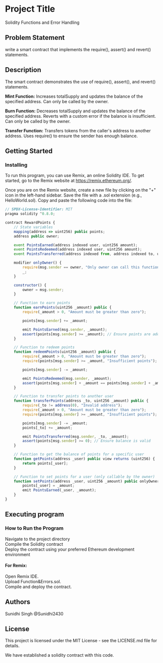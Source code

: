 # Project Title  
Solidity Functions and Error Handling

## Problem Statement
write a smart contract that implements the require(), assert() and revert() statements.

## Description  
The smart contract demonstrates the use of require(), assert(), and revert() statements. 

**Mint Function:**
Increases totalSupply and updates the balance of the specified address. Can only be called by the owner.

**Burn Function:**
Decreases totalSupply and updates the balance of the specified address. Reverts with a custom error if the balance is insufficient. Can only be called by the owner.

**Transfer Function:**
Transfers tokens from the caller's address to another address. Uses require() to ensure the sender has enough balance.

## Getting Started

### Installing  
To run this program, you can use Remix, an online Solidity IDE. To get started, go to the Remix website at https://remix.ethereum.org/.

Once you are on the Remix website, create a new file by clicking on the "+" icon in the left-hand sidebar. Save the file with a .sol extension (e.g., HelloWorld.sol). Copy and paste the following code into the file:
```javascript
// SPDX-License-Identifier: MIT
pragma solidity ^0.8.0;

contract RewardPoints {
    // State variables
    mapping(address => uint256) public points;
    address public owner;

    event PointsEarned(address indexed user, uint256 amount);
    event PointsRedeemed(address indexed user, uint256 amount);
    event PointsTransferred(address indexed from, address indexed to, uint256 amount);

    modifier onlyOwner() {
        require(msg.sender == owner, "Only owner can call this function");
        _;
    }

    constructor() {
        owner = msg.sender;
    }

    // Function to earn points
    function earnPoints(uint256 _amount) public {
        require(_amount > 0, "Amount must be greater than zero");

        points[msg.sender] += _amount;

        emit PointsEarned(msg.sender, _amount);
        assert(points[msg.sender] >= _amount); // Ensure points are added correctly
    }

    // Function to redeem points
    function redeemPoints(uint256 _amount) public {
        require(_amount > 0, "Amount must be greater than zero");
        require(points[msg.sender] >= _amount, "Insufficient points");

        points[msg.sender] -= _amount;

        emit PointsRedeemed(msg.sender, _amount);
        assert(points[msg.sender] + _amount == points[msg.sender] + _amount); // Ensure points are deducted correctly
    }

    // Function to transfer points to another user
    function transferPoints(address _to, uint256 _amount) public {
        require(_to != address(0), "Invalid address");
        require(_amount > 0, "Amount must be greater than zero");
        require(points[msg.sender] >= _amount, "Insufficient points");

        points[msg.sender] -= _amount;
        points[_to] += _amount;

        emit PointsTransferred(msg.sender, _to, _amount);
        assert(points[msg.sender] >= 0); // Ensure balance is valid
    }

    // Function to get the balance of points for a specific user
    function getPoints(address _user) public view returns (uint256) {
        return points[_user];
    }

    // Function to set points for a user (only callable by the owner)
    function setPoints(address _user, uint256 _amount) public onlyOwner {
        points[_user] = _amount;
        emit PointsEarned(_user, _amount);
    }
}

```
## Executing program    
### How to Run the Program      
Navigate to the project directory  
Compile the Solidity contract  
Deploy the contract using your preferred Ethereum development environment   

#### For Remix:    
Open Remix IDE.  
Upload Function&Errors.sol.  
Compile and deploy the contract.  


## Authors  
Sunidhi Singh @Sunidhi2430

## License  
This project is licensed under the MIT License - see the LICENSE.md file for details.  

We have established a solidity contract with this code. 

